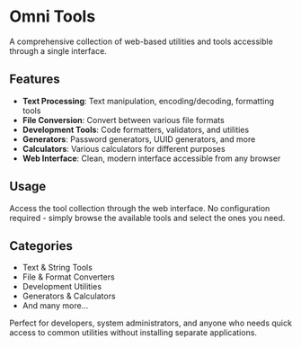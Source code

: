 # Omni Tools

A comprehensive collection of web-based utilities and tools accessible through a single interface.

## Features

- **Text Processing**: Text manipulation, encoding/decoding, formatting tools
- **File Conversion**: Convert between various file formats
- **Development Tools**: Code formatters, validators, and utilities
- **Generators**: Password generators, UUID generators, and more
- **Calculators**: Various calculators for different purposes
- **Web Interface**: Clean, modern interface accessible from any browser

## Usage

Access the tool collection through the web interface. No configuration required - simply browse the available tools and select the ones you need.

## Categories

- Text & String Tools
- File & Format Converters
- Development Utilities
- Generators & Calculators
- And many more...

Perfect for developers, system administrators, and anyone who needs quick access to common utilities without installing separate applications.